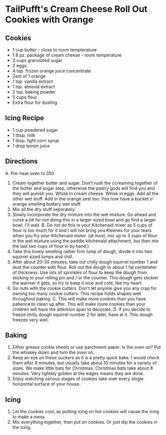 # TailPufft's Cream Cheese Roll Out Cookies with Orange

## Cookies
- 1 cup butter - close to room tempterature
- 1 8 pz. package of cream cheese - room temperature
- 2 cups granulated sugar
- 2 eggs
- 4 tsp. frozen orange juice concentrate
- Zest of 1 orange
- 1 tsp. vanilla extract
- 1 tsp. almond extract
- 2 tsp. baking powder
- 5 cups flour
- Extra flour for dusting

## Icing Recipe
- 1 cup powdered sugar
- 1 tbsp. milk
- 1 tbsp. light corn syrup
- 1 drop lemon juice

## Directions
A. Pre-heat oven to 350 
1. Cream together butter and sugar. Don't rush the ccreaming together of the butter and sugar step, otherwise the pastry gods will find you and they will punish you. Whisk in cream cheese. Whisk in eggs. Add all the other wet stuff. Add in the orange zest too. You now have a bucket o' orange smelling buttery wet stuff. 
2. Mix all the dry stuff seperately. 
3. Slowly incorporate the dry mixture into the wet mixture. Go ahead and curse a bit for not doing this in a larger sized bowl and go find a larger bowl. I'll wait. 
B. Do not do this in your Kitchenaid mixer as 5 cups of flour is too much for it and I will not bring you Kleenex for your tears when you fry your Kitchenaid motor. (at most, mix up to 3 cups of flour in the wet mixture using the paddle kitchenaid attachment, but then mix the last two cups of flour in by hand.)
4. Take this lovely smelling rather firm lump of dough, divide it into two squirrel sized lumps and chill. 
5. After about 20-30 minutes, take out chilly dough squirrel number 1 and dust the counter with flour. Roll out the dough to about 1 fat centimeter of thickness. Use lots of sprinkles of flour to keep the dough from sticking to your rolling pin and / or the counter. This dough gets stickier the warmer it gets, so try to keep it nice and cold, like my heart. 
6. Go nuts with the cookie cutters. Don't let anyone give you any crap for owning too many cookie cutters. This recipe holds shapes well throughout baking. 
C. This will make more cookies than you have patience to clean up after. This will make more cookies than your children will have the attention span to decorate. 
D. If you decide to freeze chilly dough squirrel number 2 for later, have at it. This dough freezes very well. 

## Baking
1. Either grease cookie sheets or use parchment paper. Is the oven on? Put the whiskey down and turn the oven on. 
2. Keep an eye on these suckers as it is a pretty quick bake. I would check them after 8 minutes, but usually take about 10 minutes for a variety of sizes. We make little bats for Christmas. Christmas bats take about 8 minutes. Very lightely golden at the edges means they are done. 
3. Enjoy watching various stages of cookies take over every single horizontal surface of your house. 

## Icing
1. Let the cookies cool, as putting icing on hot cookies will cause the icing to make a mess. 
2. Mix everything together, then put on cookies. Or just dip the cookies in the icing. 
